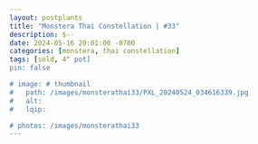 ```yaml
---
layout: postplants
title: "Monstera Thai Constellation | #33"
description: $--
date: 2024-05-16 20:01:00 -0700
categories: [monstera, thai constellation]
tags: [sold, 4" pot]
pin: false

# image: # thumbnail
#   path: /images/monsterathai33/PXL_20240524_034616339.jpg
#   alt:
#   lqip:

# photos: /images/monsterathai33
---
```

